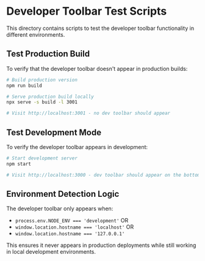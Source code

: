 # Developer Toolbar Test Scripts

This directory contains scripts to test the developer toolbar functionality in different environments.

## Test Production Build

To verify that the developer toolbar doesn't appear in production builds:

```bash
# Build production version
npm run build

# Serve production build locally
npx serve -s build -l 3001

# Visit http://localhost:3001 - no dev toolbar should appear
```

## Test Development Mode

To verify the developer toolbar appears in development:

```bash
# Start development server
npm start

# Visit http://localhost:3000 - dev toolbar should appear on the bottom right of the screen
```

## Environment Detection Logic

The developer toolbar only appears when:

- `process.env.NODE_ENV === 'development'` OR
- `window.location.hostname === 'localhost'` OR
- `window.location.hostname === '127.0.0.1'`

This ensures it never appears in production deployments while still working in local development environments.

